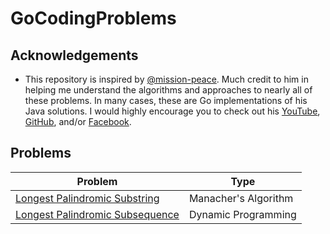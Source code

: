 # GoCodingProblems

## Acknowledgements

* This repository is inspired by [@mission-peace](https://github.com/mission-peace). Much credit to him in helping me understand the algorithms and approaches to nearly all of these problems. In many cases, these are Go implementations of his Java solutions. I would highly encourage you to check out his [YouTube](https://www.youtube.com/channel/UCZLJf_R2sWyUtXSKiKlyvAw), [GitHub](https://github.com/mission-peace/interview), and/or [Facebook](https://www.facebook.com/tusharroy25).

## Problems

| Problem | Type |
| --- | --- |
| [Longest Palindromic Substring](https://github.com/chrisjob1021/GoCodingProblems/blob/master/longpalsubstr/) | Manacher's Algorithm |
| [Longest Palindromic Subsequence](https://github.com/chrisjob1021/GoCodingProblems/blob/master/longpalsubseq/) | Dynamic Programming |